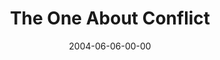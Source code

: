 ---
layout: message
category: message
series: "The One About Coffee"
title: "The One About Conflict"
date: 2004-06-06-00-00
message_id: 168
audio: "http://s3.amazonaws.com/crossroads-media/media/legacy/mp3/TOAC_01_06-06-04_The_One_About_Conflict.mp3"
audio-duration: "40:01"
explicit: "N"
---